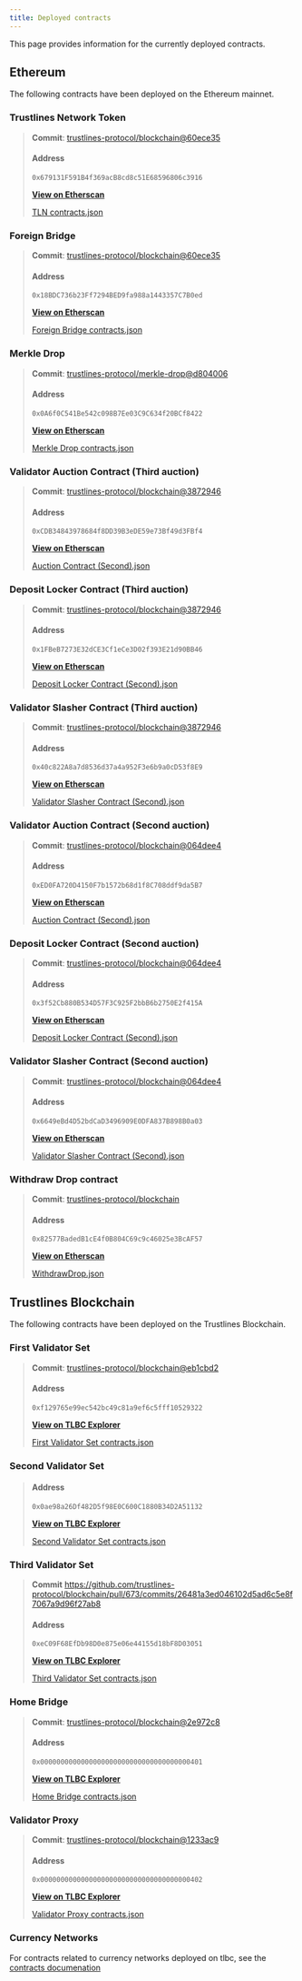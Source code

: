 ```yaml
---
title: Deployed contracts
---
```


This page provides information for the currently deployed contracts.

## Ethereum

The following contracts have been deployed on the Ethereum mainnet.

### Trustlines Network Token

> **Commit**: [trustlines-protocol/blockchain@60ece35](https://github.com/trustlines-protocol/blockchain/commit/60ece35a232b326f45e29cc8065d9942046852f5)
>
> #### Address
>
> `0x679131F591B4f369acB8cd8c51E68596806c3916`
>
> **[View on Etherscan](https://etherscan.io/address/0x679131F591B4f369acB8cd8c51E68596806c3916)**
>
> [TLN contracts.json](json/tln_contracts_json)

### Foreign Bridge

> **Commit**: [trustlines-protocol/blockchain@60ece35](https://github.com/trustlines-protocol/blockchain/commit/60ece35a232b326f45e29cc8065d9942046852f5)
>
> #### Address
>
> `0x18BDC736b23Ff7294BED9fa988a1443357C7B0ed`
>
> **[View on Etherscan](https://etherscan.io/address/0x18BDC736b23Ff7294BED9fa988a1443357C7B0ed)**
>
> [Foreign Bridge contracts.json](json/foreign_bridge_contracts_json)

### Merkle Drop

> **Commit**: [trustlines-protocol/merkle-drop@d804006](https://github.com/trustlines-protocol/merkle-drop/commit/d804006939f75c8d05a81d3ef083b7f74147bd81)
>
> #### Address
>
> `0x0A6f0C541Be542c098B7Ee03C9C634f20BCf8422`
>
> **[View on Etherscan](https://etherscan.io/address/0x0a6f0c541be542c098b7ee03c9c634f20bcf8422)**
>
> [Merkle Drop contracts.json](json/merkledrop_contracts_json)

### Validator Auction Contract (Third auction)

> **Commit**: [trustlines-protocol/blockchain@3872946](https://github.com/trustlines-protocol/blockchain/tree/38729460933735ed1e189e184fa9a812b64d0a84)
>
> #### Address
>
> `0xCDB34843978684f8DD39B3eDE59e73Bf49d3FBf4`
>
> **[View on Etherscan](https://etherscan.io/address/0xCDB34843978684f8DD39B3eDE59e73Bf49d3FBf4)**
>
> [Auction Contract (Second).json](json/auction_contract_3rd_json)

### Deposit Locker Contract (Third auction)

> **Commit**: [trustlines-protocol/blockchain@3872946](https://github.com/trustlines-protocol/blockchain/tree/38729460933735ed1e189e184fa9a812b64d0a84)
>
> #### Address
>
> `0x1FBeB7273E32dCE3Cf1eCe3D02f393E21d90BB46`
>
> **[View on Etherscan](https://etherscan.io/address/0x1FBeB7273E32dCE3Cf1eCe3D02f393E21d90BB46)**
>
> [Deposit Locker Contract (Second).json](json/deposit_locker_contract_3rd_json)

### Validator Slasher Contract (Third auction)

> **Commit**: [trustlines-protocol/blockchain@3872946](https://github.com/trustlines-protocol/blockchain/tree/38729460933735ed1e189e184fa9a812b64d0a84)
>
> #### Address
>
> `0x40c822A8a7d8536d37a4a952F3e6b9a0cD53f8E9`
>
> **[View on Etherscan](https://etherscan.io/address/0x40c822A8a7d8536d37a4a952F3e6b9a0cD53f8E9)**
>
> [Validator Slasher Contract (Second).json](json/validator_slasher_contract_3rd_json)


### Validator Auction Contract (Second auction)

> **Commit**: [trustlines-protocol/blockchain@064dee4](https://github.com/trustlines-protocol/blockchain/commit/064dee4ec37f5b5f5cf4bc0ed6ac128aeb01e885)
>
> #### Address
>
> `0xED0FA720D4150F7b1572b68d1f8C708ddf9da5B7`
>
> **[View on Etherscan](https://etherscan.io/address/0xed0fa720d4150f7b1572b68d1f8c708ddf9da5b7)**
>
> [Auction Contract (Second).json](json/auction_contract_2nd_json)

### Deposit Locker Contract (Second auction)

> **Commit**: [trustlines-protocol/blockchain@064dee4](https://github.com/trustlines-protocol/blockchain/commit/064dee4ec37f5b5f5cf4bc0ed6ac128aeb01e885)
>
> #### Address
>
> `0x3f52Cb880B534D57F3C925F2bbB6b2750E2f415A`
>
> **[View on Etherscan](https://etherscan.io/address/0x3f52cb880b534d57f3c925f2bbb6b2750e2f415a)**
>
> [Deposit Locker Contract (Second).json](json/deposit_locker_contract_2nd_json)

### Validator Slasher Contract (Second auction)

> **Commit**: [trustlines-protocol/blockchain@064dee4](https://github.com/trustlines-protocol/blockchain/commit/064dee4ec37f5b5f5cf4bc0ed6ac128aeb01e885)
>
> #### Address
>
> `0x6649eBd4D52bdCaD3496909E0DFA837B898B0a03`
>
> **[View on Etherscan](https://etherscan.io/address/0x6649ebd4d52bdcad3496909e0dfa837b898b0a03)**
>
> [Validator Slasher Contract (Second).json](json/validator_slasher_contract_2nd_json)

### Withdraw Drop contract

> **Commit**: [trustlines-protocol/blockchain](https://github.com/trustlines-protocol/blockchain/tree/057a3073bebc2b22a2c315de47c5b9e161c04ce7)
>
> #### Address
>
> `0x82577BadedB1cE4f0B804C69c9c46025e3BcAF57`
>
> **[View on Etherscan](https://etherscan.io/address/0x82577BadedB1cE4f0B804C69c9c46025e3BcAF57)**
>
> [WithdrawDrop.json](json/withdraw_drop_json)

## Trustlines Blockchain

The following contracts have been deployed on the Trustlines Blockchain.

### First Validator Set

> **Commit**: [trustlines-protocol/blockchain@eb1cbd2](https://github.com/trustlines-protocol/blockchain/commit/eb1cbd2871b35b1c2ff97ce4da85b567b3c664c5)
>
> #### Address
>
> `0xf129765e99ec542bc49c81a9ef6c5fff10529322`
>
> **[View on TLBC Explorer](https://explore.tlbc.trustlines.foundation/address/0xf129765e99ec542bc49c81a9ef6c5fff10529322/transactions)**
>
> [First Validator Set contracts.json](json/validatorset1_contracts_json)

### Second Validator Set

> #### Address
>
> `0x0ae98a26Df482D5f98E0C600C1880B34D2A51132`
>
> **[View on TLBC Explorer](https://explore.tlbc.trustlines.foundation/address/0x0ae98a26Df482D5f98E0C600C1880B34D2A51132/transactions)**
>
> [Second Validator Set contracts.json](json/validatorset2_contracts_json)

### Third Validator Set

> **Commit** https://github.com/trustlines-protocol/blockchain/pull/673/commits/26481a3ed046102d5ad6c5e8f7067a9d96f27ab8
> 
> #### Address
>
> `0xeC09F68EfDb98D0e875e06e44155d18bF8D03051`
>
> **[View on TLBC Explorer](https://explore.tlbc.trustlines.foundation/address/0xeC09F68EfDb98D0e875e06e44155d18bF8D03051/transactions)**
>
> [Third Validator Set contracts.json](json/validatorset3_contracts_json)


### Home Bridge

> **Commit**: [trustlines-protocol/blockchain@2e972c8](https://github.com/trustlines-protocol/blockchain/commit/2e972c83ce1e8f82191f2dca6b95e08534d4e292)
>
> #### Address
>
> `0x0000000000000000000000000000000000000401`
>
> **[View on TLBC Explorer](https://explore.tlbc.trustlines.foundation/address/0x0000000000000000000000000000000000000401/transactions)**
>
> [Home Bridge contracts.json](json/home_bridge_contracts_json)

### Validator Proxy

> **Commit**: [trustlines-protocol/blockchain@1233ac9](https://github.com/trustlines-protocol/blockchain/commit/1233ac93de0abcfacf52e013a70aae2dece68fd1)
>
> #### Address
>
> `0x0000000000000000000000000000000000000402`
>
> **[View on TLBC Explorer](https://explore.tlbc.trustlines.foundation/address/0x0000000000000000000000000000000000000402/transactions)**
>
> [Validator Proxy contracts.json](json/validator_proxy_contracts_json)

### Currency Networks

For contracts related to currency networks deployed on tlbc, see the [contracts documenation](../contracts/currency_networks_tlbc)
